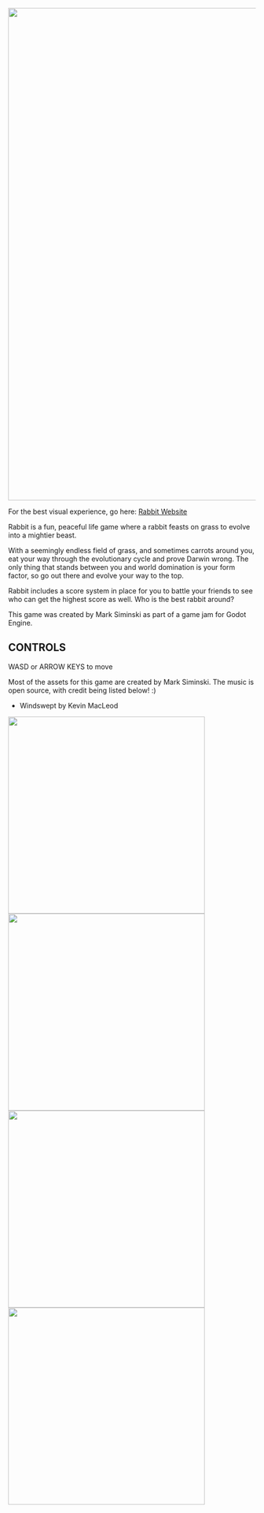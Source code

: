 [//]: #[![kNNmdD.png](https://user-images.githubusercontent.com/96705270/169666817-c7a024c1-3695-4f37-82d8-afbdccb20304.png)](https://user-images.githubusercontent.com/96705270/169666817-c7a024c1-3695-4f37-82d8-afbdccb20304.png)
<img align="center" src="https://user-images.githubusercontent.com/96705270/169666817-c7a024c1-3695-4f37-82d8-afbdccb20304.png" width="1000"/>

For the best visual experience, go here: [Rabbit Website](https://rabbit-jam.web.app/)

Rabbit is a fun, peaceful life game where a rabbit feasts on grass to evolve into a mightier beast.

With a seemingly endless field of grass, and sometimes carrots around you, eat your way through the evolutionary cycle and prove Darwin wrong. The only thing that stands between you and world domination is your form factor, so go out there and evolve your way to the top.

Rabbit includes a score system in place for you to battle your friends to see who can get the highest score as well. Who is the best rabbit around?

This game was created by Mark Siminski as part of a game jam for Godot Engine.

## CONTROLS

WASD or ARROW KEYS to move


Most of the assets for this game are created by Mark Siminski. The music is open source, with credit being listed below! :)

- Windswept by Kevin MacLeod



<img src="https://user-images.githubusercontent.com/96705270/169666984-0a397d09-c7dc-496d-b589-5bfd7d694fad.png" width="400" /> <img src="https://user-images.githubusercontent.com/96705270/169666990-2edf70db-8824-457c-aa59-1f0409273bc1.png" width="400" /> <img src="https://user-images.githubusercontent.com/96705270/169666992-00235231-7ec9-4ed7-bae3-3a8a3e142ec5.png" width="400" /> <img src="https://user-images.githubusercontent.com/96705270/169666993-97807f4e-11f0-4f95-81d8-8d46d5611412.png" width="400" /> 


